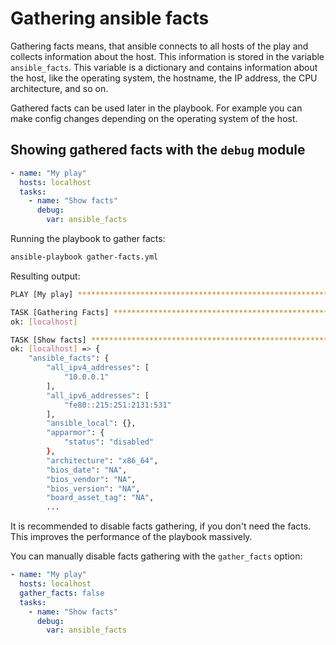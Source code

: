 # Gathering ansible facts
Gathering facts means, that ansible connects to all hosts of the play and collects information about the host. This information is stored in the variable `ansible_facts`. This variable is a dictionary and contains information about the host, like the operating system, the hostname, the IP address, the CPU architecture, and so on. 

Gathered facts can be used later in the playbook. For example you can make config changes depending on the operating system of the host.

## Showing gathered facts with the `debug` module

```yaml title="gather-facts.yml"
- name: "My play"
  hosts: localhost
  tasks:
    - name: "Show facts"
      debug: 
        var: ansible_facts
```

Running the playbook to gather facts:
```bash
ansible-playbook gather-facts.yml
```

Resulting output:
```bash
PLAY [My play] *****************************************************************

TASK [Gathering Facts] *********************************************************
ok: [localhost]

TASK [Show facts] **************************************************************
ok: [localhost] => {
    "ansible_facts": {
        "all_ipv4_addresses": [
            "10.0.0.1"
        ],
        "all_ipv6_addresses": [
            "fe80::215:251:2131:531"
        ],
        "ansible_local": {},
        "apparmor": {
            "status": "disabled"
        },
        "architecture": "x86_64",
        "bios_date": "NA",
        "bios_vendor": "NA",
        "bios_version": "NA",
        "board_asset_tag": "NA",
        ...
```

It is recommended to disable facts gathering, if you don't need the facts.
This improves the performance of the playbook massively.

You can manually disable facts gathering with the `gather_facts` option:
```yaml hl_lines="3"
- name: "My play"
  hosts: localhost
  gather_facts: false
  tasks:
    - name: "Show facts"
      debug: 
        var: ansible_facts
```